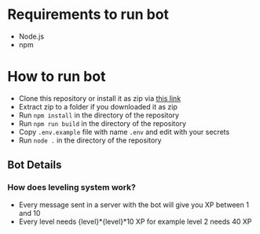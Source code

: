 # Requirements to run bot
* Node.js
* npm

# How to run bot
* Clone this repository or install it as zip via [this link](https://github.com/LiberaTeMetuMortis/SeniorTrialBot/zipball/master)
* Extract zip to a folder if you downloaded it as zip
* Run `npm install` in the directory of the repository
* Run `npm run build` in the directory of the repository
* Copy `.env.example` file with name `.env` and edit with your secrets
* Run `node .` in the directory of the repository

## Bot Details
### How does leveling system work?
* Every message sent in a server with the bot will give you XP between 1 and 10
* Every level needs {level}*{level}*10 XP for example level 2 needs 40 XP

